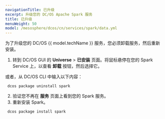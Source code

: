 ```yaml
---
navigationTitle: 已升级
excerpt: 升级您的 DC/OS Apache Spark 服务
title: 已升级
menuWeight: 50
model: /mesosphere/dcos/cn/services/spark/data.yml
---
```


为了升级您的 DC/OS {{ model.techName }} 服务，您必须卸载服务，然后重新安装。

1. 转到 DC/OS GUI 的 **Universe** > **已安装** 页面。将鼠标悬停在您的 Spark Service 上，以查看 **卸载** 按钮，然后选择它。

或者，从 DC/OS CLI 中输入以下内容：
```
 dcos package uninstall spark
```
2. 验证您不再在 **服务** 页面上看到您的 Spark 服务。
3. 重新安装 Spark。
```
 dcos package install spark
```
